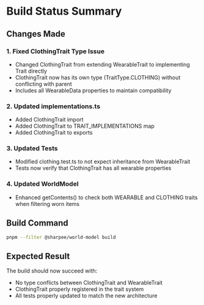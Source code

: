 # Build Status Summary

## Changes Made

### 1. Fixed ClothingTrait Type Issue
- Changed ClothingTrait from extending WearableTrait to implementing Trait directly
- ClothingTrait now has its own type (TraitType.CLOTHING) without conflicting with parent
- Includes all WearableData properties to maintain compatibility

### 2. Updated implementations.ts
- Added ClothingTrait import
- Added ClothingTrait to TRAIT_IMPLEMENTATIONS map
- Added ClothingTrait to exports

### 3. Updated Tests
- Modified clothing.test.ts to not expect inheritance from WearableTrait
- Tests now verify that ClothingTrait has all wearable properties

### 4. Updated WorldModel
- Enhanced getContents() to check both WEARABLE and CLOTHING traits when filtering worn items

## Build Command
```bash
pnpm --filter @sharpee/world-model build
```

## Expected Result
The build should now succeed with:
- No type conflicts between ClothingTrait and WearableTrait
- ClothingTrait properly registered in the trait system
- All tests properly updated to match the new architecture

